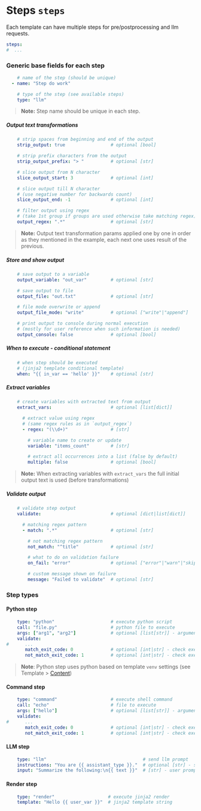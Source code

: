 # Steps `steps`

Each template can have multiple steps for pre/postprocessing and llm requests.

```yaml
steps:
#  ...
```

### Generic base fields for each step  
```yaml
    # name of the step (should be unique)
  - name: "Step do work"

    # type of the step (see available steps)
    type: "llm"
```

> **Note:** Step name should be unique in each step.  


##### Output text transformations  
```yaml
    # strip spaces from beginning and end of the output
    strip_output: true                 # optional [bool]

    # strip prefix characters from the output
    strip_output_prefix: "> "          # optional [str]

    # slice output from N character
    slice_output_start: 3              # optional [int]

    # slice output till N character 
    # (use negative number for backwards count)
    slice_output_end: -1               # optional [int]

    # filter output using regex 
    # (take 1st group if groups are used otherwise take matching regex)
    output_regex: ".*"                 # optional [str]
```

> **Note:** Output text transformation params applied one by one in order as they mentioned in the example, each next one uses result of the previous.  


##### Store and show output  
```yaml
    # save output to a variable
    output_variable: "out_var"         # optional [str]

    # save output to file
    output_file: "out.txt"             # optional [str]

    # file mode overwrite or append
    output_file_mode: "write"          # optional ["write"|"append"]

    # print output to console during normal execution
    # (mostly for user reference when such information is needed)
    output_console: false              # optional [bool]
```


##### When to execute - conditional statement  
```yaml
    # when step should be executed 
    # (jinja2 template conditional template)
    when: "{{ in_var == 'hello' }}"    # optional [str]
```


##### Extract variables  
```yaml
    # create variables with extracted text from output
    extract_vars:                      # optional [list[dict]]

      # extract value using regex 
      # (same regex rules as in `output_regex`)
      - regex: "(\\d+)"                # [str]

        # variable name to create or update
        variable: "items_count"        # [str]

        # extract all occurrences into a list (false by default)
        multiple: false                # optional [bool]
```

> **Note:** When extracting variables with `extract_vars` the full initial output text is used (before transformations)  


##### Validate output  
```yaml
    # validate step output
    validate:                          # optional [dict|list[dict]]

      # matching regex pattern
      - match: ".*"                    # optional [str]

        # not matching regex pattern
        not_match: "^title"            # optional [str]

        # what to do on validation failure
        on_fail: "error"               # optional ["error"|"warn"|"skip"|"continue"]

        # custom message shown on failure
        message: "Failed to validate"  # optional [str]
```

### Step types  

#### Python step  
```yaml
    type: "python"                     # execute python script
    call: "file.py"                    # python file to execute
    args: ["arg1", "arg2"]             # optional [list[str]] - arguments for python file
    validate:
#      ...
       match_exit_code: 0              # optional [int|str] - check execution result exit code
       not_match_exit_code: 1          # optional [int|str] - check execution result exit code
```

> **Note**: Python step uses python based on template `venv` settings (see Template > [Content](content.md))  


#### Command step  
```yaml
    type: "command"                    # execute shell command
    call: "echo"                       # file to execute
    args: ["hello"]                    # optional [list[str]] - arguments for file execution
    validate:
#      ...
       match_exit_code: 0              # optional [int|str] - check execution result exit code
       not_match_exit_code: 1          # optional [int|str] - check execution result exit code
```


#### LLM step  
```yaml
    type: "llm"                                    # send llm prompt
    instructions: "You are {{ assistant_type }}."  # optional [str] - system instructions (jinja2 template string)
    input: "Summarize the following:\n{{ text }}"  # [str] - user prompt input (jinja2 template string)
```


#### Render step  
```yaml
    type: "render"                    # execute jinja2 render
    template: "Hello {{ user_var }}"  # jinja2 template string
```


